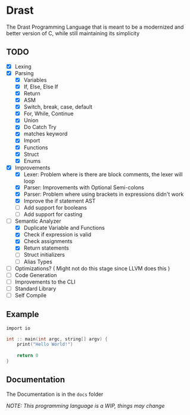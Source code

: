 # Drast

The Drast Programming Language that is meant to be a modernized and better version of C, while still maintaining its
simplicity

## TODO

- [x] Lexing
- [x] Parsing
    - [x] Variables
    - [x] If, Else, Else If
    - [x] Return
    - [x] ASM
    - [x] Switch, break, case, default
    - [x] For, While, Continue
    - [x] Union
    - [x] Do Catch Try
    - [x] matches keyword
    - [x] Import
    - [x] Functions
    - [x] Struct
    - [x] Enums
- [x] Improvements
    - [x] Lexer: Problem where is there are block comments, the lexer will loop
    - [x] Parser: Improvements with Optional Semi-colons
    - [x] Parser: Problem where using brackets in expressions didn't work
    - [x] Improve the if statement AST
    - [ ] Add support for booleans
    - [ ] Add support for casting
- [ ] Semantic Analyzer
    - [x] Duplicate Variable and Functions
    - [x] Check if expression is valid
    - [x] Check assignments
    - [x] Return statements
    - [ ] Struct initializers
    - [ ] Alias Types
- [ ] Optimizations? ( Might not do this stage since LLVM does this )
- [ ] Code Generation
- [ ] Improvements to the CLI
- [ ] Standard Library
- [ ] Self Compile

## Example

```c
import io

int :: main(int argc, string[] argv) {
    print("Hello World!")
    
    return 0
}
```

## Documentation

The Documentation is in the `docs` folder

_NOTE: This programming language is a WIP, things may change_